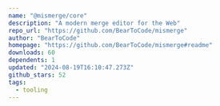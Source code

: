 ```yaml
---
name: "@mismerge/core"
description: "A modern merge editor for the Web"
repo_url: "https://github.com/BearToCode/mismerge"
author: "BearToCode"
homepage: "https://github.com/BearToCode/mismerge#readme"
downloads: 60
dependents: 1
updated: "2024-08-19T16:10:47.273Z"
github_stars: 52
tags: 
  - tooling
---
```


